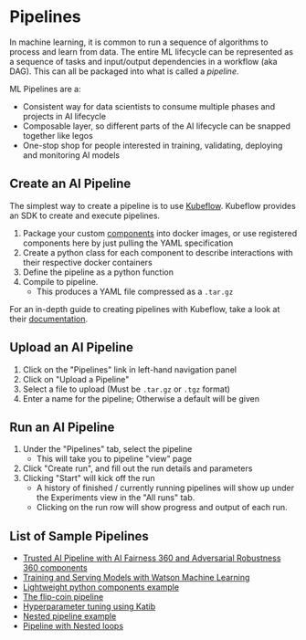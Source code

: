 # Pipelines

In machine learning, it is common to run a sequence of algorithms to process and learn from data. The entire ML lifecycle can be represented as a sequence of tasks and input/output dependencies in a workflow (aka DAG). This can all be packaged into what is called a *pipeline*.

ML Pipelines are a:
* Consistent way for data scientists to consume multiple phases and projects in AI lifecycle
* Composable layer, so different parts of the AI lifecycle can be snapped together like legos
* One-stop shop for people interested in training, validating, deploying and monitoring AI models

## Create an AI Pipeline
The simplest way to create a pipeline is to use [Kubeflow](https://www.kubeflow.org/). Kubeflow provides an SDK to create and execute pipelines.

1. Package your custom [components](../component-samples/README.md) into docker
   images, or use registered components here by just pulling the YAML specification
2. Create a python class for each component to describe interactions with their
   respective docker containers
3. Define the pipeline as a python function
4. Compile to pipeline.
    * This produces a YAML file compressed as a `.tar.gz`

For an in-depth guide to creating pipelines with Kubeflow, take a look at their
[documentation](https://www.kubeflow.org/docs/pipelines/sdk/build-component/).

## Upload an AI Pipeline
1. Click on the "Pipelines" link in left-hand navigation panel
2. Click on "Upload a Pipeline"
3. Select a file to upload (Must be `.tar.gz` or `.tgz` format)
4. Enter a name for the pipeline; Otherwise a default will be given

## Run an AI Pipeline

1. Under the "Pipelines" tab, select the pipeline
    * This will take you to pipeline "view" page
2. Click "Create run", and fill out the run details and parameters
3. Clicking "Start" will kick off the run
    * A history of finished / currently running pipelines will show up under
      the Experiments view in the "All runs" tab.
    * Clicking on the run row will show progress and output of each run.


## List of Sample Pipelines
* [Trusted AI Pipeline with AI Fairness 360 and Adversarial Robustness 360 components](https://github.com/kubeflow/kfp-tekton/tree/master/samples/trusted-ai)
* [Training and Serving Models with Watson Machine Learning](https://github.com/kubeflow/kfp-tekton/tree/master/samples/watson-train-serve#training-and-serving-models-with-watson-machine-learning)
* [Lightweight python components example](https://github.com/kubeflow/kfp-tekton/tree/master/samples/lightweight-component)
* [The flip-coin pipeline](https://github.com/kubeflow/kfp-tekton/tree/master/samples/flip-coin)
* [Hyperparameter tuning using Katib](https://github.com/kubeflow/kfp-tekton/tree/master/samples/katib)
* [Nested pipeline example](https://github.com/kubeflow/kfp-tekton/tree/master/samples/nested-pipeline)
* [Pipeline with Nested loops](https://github.com/kubeflow/kfp-tekton/tree/master/samples/nested-loops)
